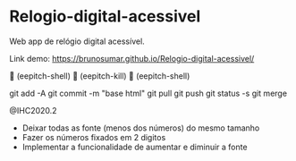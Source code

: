 # Relogio-digital-acessivel
Web app de relógio digital acessível.

Link demo: https://brunosumar.github.io/Relogio-digital-acessivel/

 (eepitch-shell)
 (eepitch-kill)
 (eepitch-shell)

git add -A
git commit -m "base html"
git pull
git push
git status -s
git merge

@IHC2020.2

- Deixar todas as fonte (menos dos números) do mesmo tamanho
- Fazer os números fixados em 2 digitos
- Implementar a funcionalidade de aumentar e diminuir a fonte